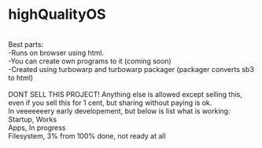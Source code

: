 # highQualityOS
<br>
Best parts: 
<br>-Runs on browser using html.
<br>-You can create own programs to it (coming soon)
<br>-Created using turbowarp and turbowarp packager (packager converts sb3 to html)
<br>
<br>                              DONT SELL THIS PROJECT!
Anything else is allowed except selling this, even if you sell this for 1 cent, but sharing without paying is ok.
<br>
In veeeeeeery early developement, but below is list what is working:
<br>
Startup, Works
<br>
Apps, In progress

<br>
Filesystem, 3% from 100% done, not ready at all
<br>
